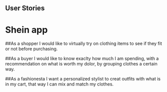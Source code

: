 ## User Stories

# Shein app
##As a shopper I would like to virtually try on clothing items to see if they fit or not before purchasing.

##As a buyer I would like to know exaclty how much I am spending, with a recommendation on what is worth my dolor, by grouping clothes a certain way.


##As a fashionesta I want a personalized stylist to creat outfits with what is in my cart, that way I can mix and match my clothes.
